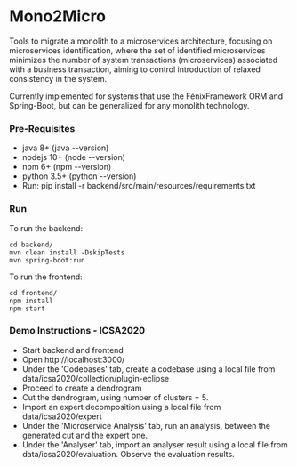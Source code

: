 # Mono2Micro

Tools to migrate a monolith to a microservices architecture, focusing on microservices identification, where the set of identified microservices minimizes the number of system transactions (microservices) associated with a business transaction, aiming to control introduction of relaxed consistency in the system.

Currently implemented for systems that use the FénixFramework ORM and Spring-Boot, but can be generalized for any monolith technology.

### Pre-Requisites

- java 8+     (java --version)
- nodejs 10+  (node --version)
- npm 6+      (npm --version)
- python 3.5+   (python --version)
- Run: pip install -r backend/src/main/resources/requirements.txt

### Run

To run the backend:
	
	cd backend/
	mvn clean install -DskipTests
	mvn spring-boot:run

To run the frontend:
	
	cd frontend/
	npm install
	npm start

### Demo Instructions - ICSA2020

- Start backend and frontend
- Open http://localhost:3000/
- Under the 'Codebases' tab, create a codebase using a local file from data/icsa2020/collection/plugin-eclipse
- Proceed to create a dendrogram
- Cut the dendrogram, using number of clusters = 5.
- Import an expert decomposition using a local file from data/icsa2020/expert
- Under the 'Microservice Analysis' tab, run an analysis, between the generated cut and the expert one.
- Under the 'Analyser' tab, import an analyser result using a local file from data/icsa2020/evaluation. Observe the evaluation results.
